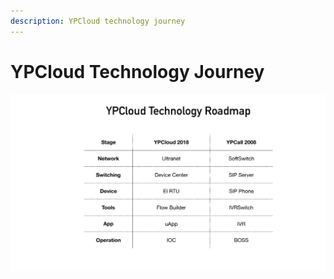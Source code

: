 ```yaml
---
description: YPCloud technology journey
---
```


# YPCloud Technology Journey

![](.gitbook/assets/ultranetv1.2_page_39.png)

